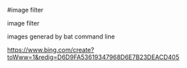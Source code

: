 #image filter

image filter

images generad by bat command line

https://www.bing.com/create?toWww=1&redig=D6D9FA53619347968D6E7B23DEACD405





